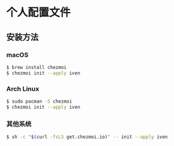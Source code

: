 # 个人配置文件

## 安装方法

### macOS

```bash
$ brew install chezmoi
$ chezmoi init --apply iven
```

### Arch Linux

```bash
$ sudo pacman -S chezmoi
$ chezmoi init --apply iven
```

### 其他系统

```bash
$ sh -c "$(curl -fsLS get.chezmoi.io)" -- init --apply iven
```
